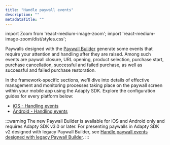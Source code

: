 ```yaml
---
title: "Handle paywall events"
description: ""
metadataTitle: ""
---
```


import Zoom from 'react-medium-image-zoom';
import 'react-medium-image-zoom/dist/styles.css';

Paywalls designed with the [Paywall Builder](adapty-paywall-builder) generate some events that require your attention and handling after they are raised. Among such events are paywall closure, URL opening, product selection, purchase start, purchase cancellation, successful and failed purchase, as well as successful and failed purchase restoration.

In the framework-specific sections, we'll dive into details of effective management and monitoring processes taking place on the paywall screen within your mobile app using the Adapty SDK. Explore the configuration guides for every platform below:

- [iOS - Handling events](ios-handling-events)
- [Android - Handling events](android-handling-events)

:::warning
The new Paywall Builder is available for iOS and Android only and requires Adapty SDK v3.0 or later. For presenting paywalls in Adapty SDK v2 designed with legacy Paywall Builder, see [Handle paywall events designed with legacy Paywall Builder](handling-pb-paywall-events).
:::